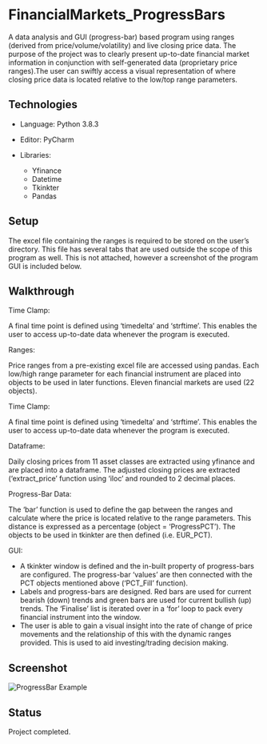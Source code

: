 # FinancialMarkets_ProgressBars

A data analysis and GUI (progress-bar) based program using ranges (derived from price/volume/volatility) and live closing price data. 
The purpose of the project was to clearly present up-to-date financial market information in conjunction with self-generated data (proprietary price ranges).The user can swiftly access a visual representation of where closing price data is located relative to the low/top range parameters.


## Technologies

- Language: Python 3.8.3

- Editor: PyCharm

- Libraries:
    - Yfinance
    - Datetime
    - Tkinkter
    - Pandas


## Setup

The excel file containing the ranges is required to be stored on the user’s directory. This file has several tabs that are used outside the scope of this program as well. This is not attached, however a screenshot of the program GUI is included below.


## Walkthrough

Time Clamp:

A final time point is defined using ‘timedelta’ and ‘strftime’. This enables the user to access up-to-date data whenever the program is executed.


Ranges:

Price ranges from a pre-existing excel file are accessed using pandas. Each low/high range parameter for each financial instrument are placed into objects to be used in later functions. Eleven financial markets are used (22 objects). 


Time Clamp:

A final time point is defined using ‘timedelta’ and ‘strftime’. This enables the user to access up-to-date data whenever the program is executed.


Dataframe:

Daily closing prices from 11 asset classes are extracted using yfinance and are placed into a dataframe. The adjusted closing prices are extracted (‘extract_price’ function using ‘iloc’ and rounded to 2 decimal places.

Progress-Bar Data:

The ‘bar’ function is used to define the gap between the ranges and calculate where the price is located relative to the range parameters. This distance is expressed as a percentage (object = ‘ProgressPCT’). The objects to be used in tkinkter are then defined (i.e. EUR_PCT).

 GUI:
 
- A tkinkter window is defined and the in-built property of progress-bars are configured. The progress-bar ‘values’ are then connected with the PCT objects mentioned above (‘PCT_Fill’ function).
 - Labels and progress-bars are designed. Red bars are used for current bearish (down) trends and green bars are used for current bullish (up) trends. The ‘Finalise’ list is iterated over in a ‘for’ loop to pack every financial instrument into the window.
- The user is able to gain a visual insight into the rate of change of price movements and the relationship of this with the dynamic ranges provided. This is used to aid investing/trading decision making.

## Screenshot

![ProgressBar Example](https://user-images.githubusercontent.com/72507931/99262531-06003300-2816-11eb-9b11-44f62ed1047f.JPG)


## Status

Project completed.
